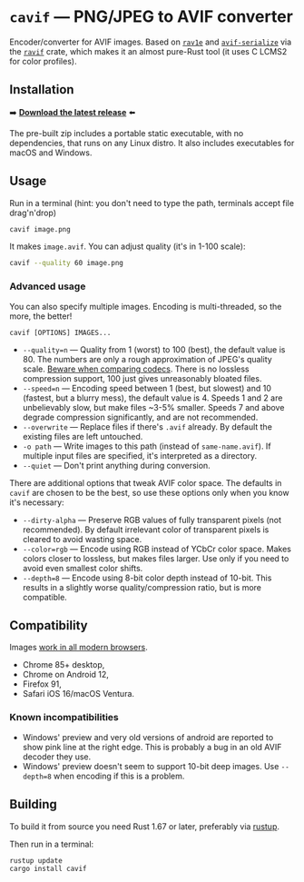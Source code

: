 # `cavif` — PNG/JPEG to AVIF converter

Encoder/converter for AVIF images. Based on [`rav1e`](https://lib.rs/crates/rav1e) and [`avif-serialize`](https://lib.rs/crates/avif-serialize) via the [`ravif`](https://lib.rs/crates/ravif) crate, which makes it an almost pure-Rust tool (it uses C LCMS2 for color profiles).

## Installation

➡️ **[Download the latest release](https://github.com/kornelski/cavif/releases)** ⬅️

The pre-built zip includes a portable static executable, with no dependencies, that runs on any Linux distro. It also includes executables for macOS and Windows.

## Usage

Run in a terminal (hint: you don't need to type the path, terminals accept file drag'n'drop)

```bash
cavif image.png
```

It makes `image.avif`. You can adjust quality (it's in 1-100 scale):

```bash
cavif --quality 60 image.png
```

### Advanced usage

You can also specify multiple images. Encoding is multi-threaded, so the more, the better!

```text
cavif [OPTIONS] IMAGES...
```

 * `--quality=n` — Quality from 1 (worst) to 100 (best), the default value is 80. The numbers are only a rough approximation of JPEG's quality scale. [Beware when comparing codecs](https://kornel.ski/faircomparison). There is no lossless compression support, 100 just gives unreasonably bloated files.
 * `--speed=n` — Encoding speed between 1 (best, but slowest) and 10 (fastest, but a blurry mess), the default value is 4. Speeds 1 and 2 are unbelievably slow, but make files ~3-5% smaller. Speeds 7 and above degrade compression significantly, and are not recommended.
 * `--overwrite` — Replace files if there's `.avif` already. By default the existing files are left untouched.
 * `-o path` — Write images to this path (instead of `same-name.avif`). If multiple input files are specified, it's interpreted as a directory.
 * `--quiet` — Don't print anything during conversion.

There are additional options that tweak AVIF color space. The defaults in `cavif` are chosen to be the best, so use these options only when you know it's necessary:

 * `--dirty-alpha` — Preserve RGB values of fully transparent pixels (not recommended). By default irrelevant color of transparent pixels is cleared to avoid wasting space.
 * `--color=rgb` — Encode using RGB instead of YCbCr color space. Makes colors closer to lossless, but makes files larger. Use only if you need to avoid even smallest color shifts.
 * `--depth=8` — Encode using 8-bit color depth instead of 10-bit. This results in a slightly worse quality/compression ratio, but is more compatible.

## Compatibility

Images [work in all modern browsers](https://caniuse.com/avif).

* Chrome 85+ desktop,
* Chrome on Android 12,
* Firefox 91,
* Safari iOS 16/macOS Ventura.

### Known incompatibilities

* Windows' preview and very old versions of android are reported to show pink line at the right edge. This is probably a bug in an old AVIF decoder they use.
* Windows' preview doesn't seem to support 10-bit deep images. Use `--depth=8` when encoding if this is a problem.

## Building

To build it from source you need Rust 1.67 or later, preferably via [rustup](https://rustup.rs).

Then run in a terminal:

```bash
rustup update
cargo install cavif
```
